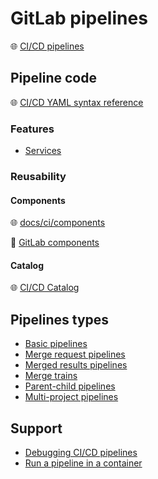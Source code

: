# GitLab pipelines

🌐 [CI/CD pipelines](https://docs.gitlab.com/ee/ci/pipelines/)

## Pipeline code

🌐 [CI/CD YAML syntax reference](https://docs.gitlab.com/ee/ci/yaml/)

### Features

* [Services](https://docs.gitlab.com/ee/ci/services/)

### Reusability

#### Components

🌐 [docs/ci/components](https://docs.gitlab.com/ee/ci/components/)

📝 [GitLab components](https://gitlab.com/components)

#### Catalog

🌐 [CI/CD Catalog](https://gitlab.com/explore/catalog)

## Pipelines types

* [Basic pipelines](https://docs.gitlab.com/ee/ci/pipelines/pipeline_architectures.html#basic-pipelines)
* [Merge request pipelines](https://docs.gitlab.com/ee/ci/pipelines/merge_request_pipelines.html)
* [Merged results pipelines](https://docs.gitlab.com/ee/ci/pipelines/merged_results_pipelines.html)
* [Merge trains](https://docs.gitlab.com/ee/ci/pipelines/merge_trains.html)
* [Parent-child pipelines](https://docs.gitlab.com/ee/ci/pipelines/downstream_pipelines.html#parent-child-pipelines)
* [Multi-project pipelines](https://docs.gitlab.com/ee/ci/pipelines/downstream_pipelines.html#multi-project-pipelines)

## Support

* [Debugging CI/CD pipelines](https://docs.gitlab.com/ee/ci/debugging.html)
* [Run a pipeline in a container](runner-container.md#debug-pipeline-with-local-execution)
